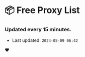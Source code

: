 # :package: Free Proxy List
### Updated every 15 minutes.

- Last updated: `2024-05-09 06:42`

:heart:
